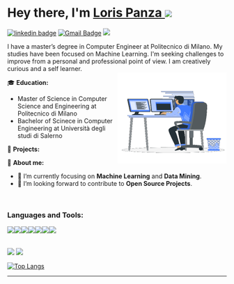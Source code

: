 <h1>Hey there, I'm <a  href="https://github.com/LorisPanza/">Loris Panza </a> <img  src="https://media.giphy.com/media/hvRJCLFzcasrR4ia7z/giphy.gif" width="30px"></h1>

[![linkedin badge](https://img.shields.io/badge/LorisPanza-30302f?style=flat&logo=linkedin)](https://www.linkedin.com/in/loris-panza-70512b222/)
[![Gmail Badge](https://img.shields.io/badge/lorispanza@gmail.com-30302f?style=flat&logo=Gmail&logoColor=red)](mailto:lorispanza@gmail.com)
<img src="https://komarev.com/ghpvc/?username=LorisPanza&style=plastic" />

I have a master’s degree in Computer Engineer at Politecnico di Milano. My studies have been focused on Machine Learning. I'm seeking challenges to improve from a personal and professional point of view. I am creatively curious and a self learner. <br>
<img align='right' src="https://github.com/0xAbdulKhalid/0xAbdulKhalid/raw/main/assets/mdImages/Right_Side.gif" width="250" height="210">

🎓 **Education:**
- Master of Science in Computer Science and Engineering at Politecnico di Milano
- Bachelor of Scinece in Computer Engineering at Università degli studi di Salerno

📌 **Projects:**

👦 **About me:**
- 🌱 I’m currently focusing on **Machine Learning** and **Data Mining**.
- 💬 I’m looking forward to contribute to **Open Source Projects**.

<br>

<h3 align="left">Languages and Tools:</h3>
<p align="left"> <img src="https://img.icons8.com/color/48/4a90e2/c-programming.png"/><img src="https://img.icons8.com/color/48/4a90e2/c-plus-plus-logo.png"/><img src="https://img.icons8.com/color/48/4a90e2/python--v1.png"/><img src="https://img.icons8.com/color/48/4a90e2/java-coffee-cup-logo--v1.png"/><img src="https://img.icons8.com/color/48/4a90e2/visual-studio-code-2019.png"/><img src="https://img.icons8.com/color/48/4a90e2/git.png"/><img src="https://img.icons8.com/fluent/48/4a90e2/github.png"/> </p>

<br>






<img src = "https://github-readme-streak-stats.herokuapp.com?user=LorisPanza&hide_border=false&theme=tokyonight" width = 500>

<img src = "https://github-readme-stats.vercel.app/api?username=LorisPanza&show_icons=true&theme=tokyonight" width = 500>

[![Top Langs](https://github-readme-stats.vercel.app/api/top-langs/?username=LorisPanza&theme=tokyonight)](https://github.com/LorisPanza/github-readme-stats)


<!--- [![Typing SVG](https://readme-typing-svg.herokuapp.com/?lines=Thanks+For+Visiting!!&center=true&color="FF0000")](https://github.com/LorisPanza) -->

---
